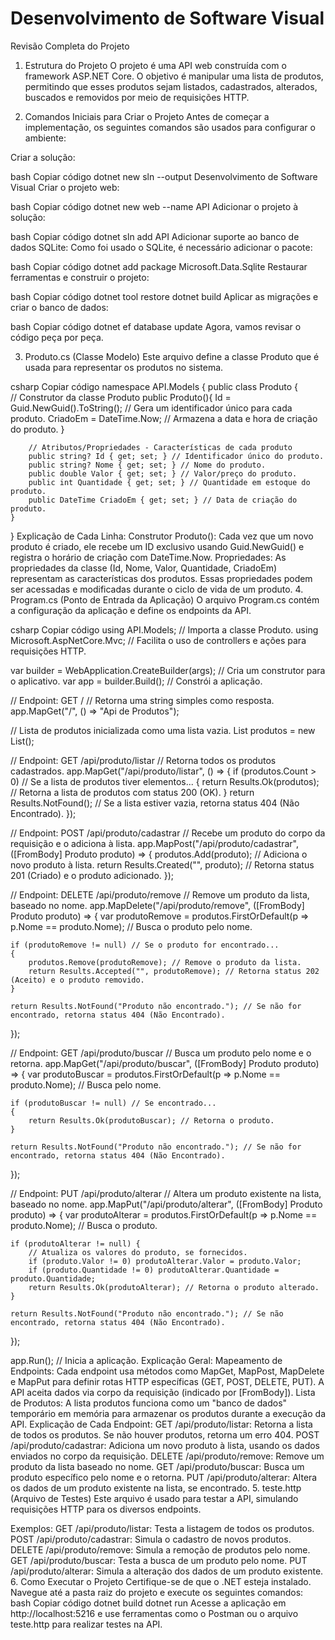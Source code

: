 # Desenvolvimento de Software Visual
Revisão Completa do Projeto
1. Estrutura do Projeto
O projeto é uma API web construída com o framework ASP.NET Core. O objetivo é manipular uma lista de produtos, permitindo que esses produtos sejam listados, cadastrados, alterados, buscados e removidos por meio de requisições HTTP.

2. Comandos Iniciais para Criar o Projeto
Antes de começar a implementação, os seguintes comandos são usados para configurar o ambiente:

Criar a solução:

bash
Copiar código
dotnet new sln --output Desenvolvimento de Software Visual
Criar o projeto web:

bash
Copiar código
dotnet new web --name API
Adicionar o projeto à solução:

bash
Copiar código
dotnet sln add API
Adicionar suporte ao banco de dados SQLite: Como foi usado o SQLite, é necessário adicionar o pacote:

bash
Copiar código
dotnet add package Microsoft.Data.Sqlite
Restaurar ferramentas e construir o projeto:

bash
Copiar código
dotnet tool restore
dotnet build
Aplicar as migrações e criar o banco de dados:

bash
Copiar código
dotnet ef database update
Agora, vamos revisar o código peça por peça.

3. Produto.cs (Classe Modelo)
Este arquivo define a classe Produto que é usada para representar os produtos no sistema.

csharp
Copiar código
namespace API.Models
{
    public class Produto
    {   
        // Construtor da classe Produto
        public Produto(){
            Id = Guid.NewGuid().ToString(); // Gera um identificador único para cada produto.
            CriadoEm = DateTime.Now; // Armazena a data e hora de criação do produto.
        }

        // Atributos/Propriedades - Características de cada produto
        public string? Id { get; set; } // Identificador único do produto.
        public string? Nome { get; set; } // Nome do produto.
        public double Valor { get; set; } // Valor/preço do produto.
        public int Quantidade { get; set; } // Quantidade em estoque do produto.
        public DateTime CriadoEm { get; set; } // Data de criação do produto.
    }
}
Explicação de Cada Linha:
Construtor Produto(): Cada vez que um novo produto é criado, ele recebe um ID exclusivo usando Guid.NewGuid() e registra o horário de criação com DateTime.Now.
Propriedades: As propriedades da classe (Id, Nome, Valor, Quantidade, CriadoEm) representam as características dos produtos. Essas propriedades podem ser acessadas e modificadas durante o ciclo de vida de um produto.
4. Program.cs (Ponto de Entrada da Aplicação)
O arquivo Program.cs contém a configuração da aplicação e define os endpoints da API.

csharp
Copiar código
using API.Models; // Importa a classe Produto.
using Microsoft.AspNetCore.Mvc; // Facilita o uso de controllers e ações para requisições HTTP.

var builder = WebApplication.CreateBuilder(args); // Cria um construtor para o aplicativo.
var app = builder.Build(); // Constrói a aplicação.


// Endpoint: GET /
// Retorna uma string simples como resposta.
app.MapGet("/", () => "Api de Produtos");


// Lista de produtos inicializada como uma lista vazia.
List<Produto> produtos = new List<Produto>();

// Endpoint: GET /api/produto/listar
// Retorna todos os produtos cadastrados.
app.MapGet("/api/produto/listar", () => {
    if (produtos.Count > 0) // Se a lista de produtos tiver elementos...
    {
        return Results.Ok(produtos); // Retorna a lista de produtos com status 200 (OK).
    }
    return Results.NotFound(); // Se a lista estiver vazia, retorna status 404 (Não Encontrado).
});

// Endpoint: POST /api/produto/cadastrar
// Recebe um produto do corpo da requisição e o adiciona à lista.
app.MapPost("/api/produto/cadastrar", ([FromBody] Produto produto) => {
    produtos.Add(produto); // Adiciona o novo produto à lista.
    return Results.Created("", produto); // Retorna status 201 (Criado) e o produto adicionado.
});

// Endpoint: DELETE /api/produto/remove
// Remove um produto da lista, baseado no nome.
app.MapDelete("/api/produto/remove", ([FromBody] Produto produto) => {
    var produtoRemove = produtos.FirstOrDefault(p => p.Nome == produto.Nome); // Busca o produto pelo nome.
    
    if (produtoRemove != null) // Se o produto for encontrado...
    {
        produtos.Remove(produtoRemove); // Remove o produto da lista.
        return Results.Accepted("", produtoRemove); // Retorna status 202 (Aceito) e o produto removido.
    }

    return Results.NotFound("Produto não encontrado."); // Se não for encontrado, retorna status 404 (Não Encontrado).
});

// Endpoint: GET /api/produto/buscar
// Busca um produto pelo nome e o retorna.
app.MapGet("/api/produto/buscar", ([FromBody] Produto produto) => {
    var produtoBuscar = produtos.FirstOrDefault(p => p.Nome == produto.Nome); // Busca pelo nome.

    if (produtoBuscar != null) // Se encontrado...
    {
        return Results.Ok(produtoBuscar); // Retorna o produto.
    }

    return Results.NotFound("Produto não encontrado."); // Se não for encontrado, retorna status 404 (Não Encontrado).
});

// Endpoint: PUT /api/produto/alterar
// Altera um produto existente na lista, baseado no nome.
app.MapPut("/api/produto/alterar", ([FromBody] Produto produto) => {
    var produtoAlterar = produtos.FirstOrDefault(p => p.Nome == produto.Nome); // Busca o produto.

    if (produtoAlterar != null) { 
        // Atualiza os valores do produto, se fornecidos.
        if (produto.Valor != 0) produtoAlterar.Valor = produto.Valor;
        if (produto.Quantidade != 0) produtoAlterar.Quantidade = produto.Quantidade;
        return Results.Ok(produtoAlterar); // Retorna o produto alterado.
    }

    return Results.NotFound("Produto não encontrado."); // Se não encontrado, retorna status 404 (Não Encontrado).
});

app.Run(); // Inicia a aplicação.
Explicação Geral:
Mapeamento de Endpoints:
Cada endpoint usa métodos como MapGet, MapPost, MapDelete e MapPut para definir rotas HTTP específicas (GET, POST, DELETE, PUT).
A API aceita dados via corpo da requisição (indicado por [FromBody]).
Lista de Produtos: A lista produtos funciona como um "banco de dados" temporário em memória para armazenar os produtos durante a execução da API.
Explicação de Cada Endpoint:
GET /api/produto/listar: Retorna a lista de todos os produtos. Se não houver produtos, retorna um erro 404.
POST /api/produto/cadastrar: Adiciona um novo produto à lista, usando os dados enviados no corpo da requisição.
DELETE /api/produto/remove: Remove um produto da lista baseado no nome.
GET /api/produto/buscar: Busca um produto específico pelo nome e o retorna.
PUT /api/produto/alterar: Altera os dados de um produto existente na lista, se encontrado.
5. teste.http (Arquivo de Testes)
Este arquivo é usado para testar a API, simulando requisições HTTP para os diversos endpoints.

Exemplos:
GET /api/produto/listar: Testa a listagem de todos os produtos.
POST /api/produto/cadastrar: Simula o cadastro de novos produtos.
DELETE /api/produto/remove: Simula a remoção de produtos pelo nome.
GET /api/produto/buscar: Testa a busca de um produto pelo nome.
PUT /api/produto/alterar: Simula a alteração dos dados de um produto existente.
6. Como Executar o Projeto
Certifique-se de que o .NET esteja instalado.
Navegue até a pasta raiz do projeto e execute os seguintes comandos:
bash
Copiar código
dotnet build
dotnet run
Acesse a aplicação em http://localhost:5216 e use ferramentas como o Postman ou o arquivo teste.http para realizar testes na API.

